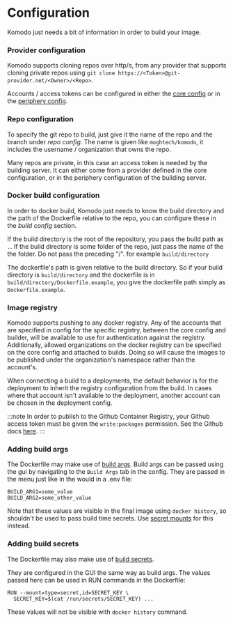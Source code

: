 # Configuration

Komodo just needs a bit of information in order to build your image.

### Provider configuration
Komodo supports cloning repos over http/s, from any provider that supports cloning private repos using `git clone https://<Token>@git-provider.net/<Owner>/<Repo>`.

Accounts / access tokens can be configured in either the [core config](../../setup/advanced.mdx#mount-a-config-file)
or in the [periphery config](../../setup/connect-servers.mdx#manual-install-steps---binaries).

### Repo configuration
To specify the git repo to build, just give it the name of the repo and the branch under *repo config*. The name is given like `moghtech/komodo`, it includes the username / organization that owns the repo.

Many repos are private, in this case an access token is needed by the building server.
It can either come from a provider defined in the core configuration,
or in the periphery configuration of the building server.

### Docker build configuration

In order to docker build, Komodo just needs to know the build directory and the path of the Dockerfile relative to the repo, you can configure these in the *build config* section.

If the build directory is the root of the repository, you pass the build path as `.`. If the build directory is some folder of the repo, just pass the name of the the folder. Do not pass the preceding "/". for example `build/directory`

The dockerfile's path is given relative to the build directory. So if your build directory is `build/directory` and the dockerfile is in `build/directory/Dockerfile.example`, you give the dockerfile path simply as `Dockerfile.example`.

### Image registry

Komodo supports pushing to any docker registry. 
Any of the accounts that are specified in config for the specific registry, between the core config and builder, will be available to use for authentication against the registry.
Additionally, allowed organizations on the docker registry can be specified on the core config and attached to builds.
Doing so will cause the images to be published under the organization's namespace rather than the account's.

When connecting a build to a deployments, the default behavior is for the deployment to inherit the registry configuration from the build.
In cases where that account isn't available to the deployment, another account can be chosen in the deployment config.

:::note
In order to publish to the Github Container Registry, your Github access token must be given the `write:packages` permission.
See the Github docs [here](https://docs.github.com/en/packages/working-with-a-github-packages-registry/working-with-the-container-registry#authenticating-with-a-personal-access-token-classic).
:::

### Adding build args

The Dockerfile may make use of [build args](https://docs.docker.com/engine/reference/builder/#arg). Build args can be passed using the gui by navigating to the `Build Args` tab in the config. They are passed in the menu just like in the would in a .env file:

```
BUILD_ARG1=some_value
BUILD_ARG2=some_other_value
```

Note that these values are visible in the final image using `docker history`, so shouldn't be used to pass build time secrets. Use [secret mounts](https://docs.docker.com/engine/reference/builder/#run---mounttypesecret) for this instead.

### Adding build secrets

The Dockerfile may also make use of [build secrets](https://docs.docker.com/build/building/secrets).

They are configured in the GUI the same way as build args. The values passed here can be used in RUN commands in the Dockerfile:
```
RUN --mount=type=secret,id=SECRET_KEY \
  SECRET_KEY=$(cat /run/secrets/SECRET_KEY) ...
```

These values will not be visible with `docker history` command.